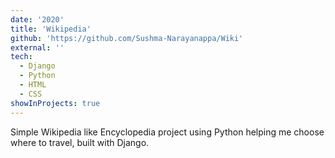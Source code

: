 ```yaml
---
date: '2020'
title: 'Wikipedia'
github: 'https://github.com/Sushma-Narayanappa/Wiki'
external: ''
tech:
  - Django
  - Python
  - HTML
  - CSS
showInProjects: true
---
```


Simple Wikipedia like Encyclopedia project using Python helping me choose where to travel, built with  Django.